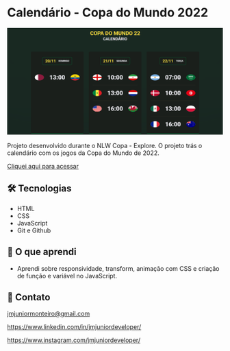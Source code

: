 # Calendário - Copa do Mundo 2022

![preview](./.github/preview.png)

Projeto desenvolvido durante o NLW Copa - Explore. O projeto trás o calendário com os jogos da Copa do Mundo de 2022.

[Cliquei aqui para acessar](https://calendariocopajmj.netlify.app/)

## 🛠️ Tecnologias

- HTML
- CSS
- JavaScript
- Git e Github

## 🚀 O que aprendi
- Aprendi sobre responsividade, transform, animação com CSS e criação de função e variável no JavaScript.

## 🖤 Contato

jmjuniormonteiro@gmail.com

https://www.linkedin.com/in/jmjuniordeveloper/

https://www.instagram.com/jmjuniordeveloper/
